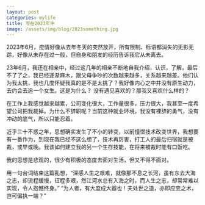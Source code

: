 ```yaml
---
layout: post
categories: mylife
title: 写在2023年中
image: /assets/img/blog/2023something.jpg
---
```

2023年6月，疫情好像从去年冬天的突然放开，所有限制、标语都消失的无影无踪，好像从未存在过一般，但自身和朋友的经历告诉我它从未离去。

23年6月，我还在相亲中，经过这几年的相亲不断地自我介绍，认识，了解，最后不了了之，我已经逐渐麻木，跟父母争吵的次数越来越多，关系越来越差。他们认为我太挑，我也几度怀疑我真的是不是太挑了？我好像内心之中并没有原生动力，去约会去追一个女生。这是为什么？
没有遇见喜欢的？那我又喜欢什么样的？

在工作上我感觉越来越累，公司变化很大，工作量很多，压力很大，我甚至一度希望公司把我裁掉。为什么不辞职呢？当前这种就业环境，我没有裸辞的勇气，没有冲动的底气，所以只能忍着。

近乎三十不惑之年，思想确实发生了不小的转变，以前憧憬技术改变世界，我想要有一番作为，到现在我已经不这么想了，技术再厉害，打工人的最后归宿就是被裁，或早或晚。我该如何建立我的另一个生存技能，在将来被裁时能有口饭吃。

我的思想是悲观的，很少有积极的态度去面对生活，但又不得不面对。

用一句台词结束这篇乱想，“深感人生之艰难，就像那不息之长河，虽有东去大海之志，却流程缓慢，征程多艰，然江河水总有入海之时，而人生之志，却常常难以实现，令人抱憾终身。”  “为人者，有大度成大器也！夫处世之道，亦即应变之术，岂可偏执一端？”